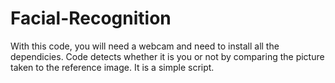# Facial-Recognition
With this code, you will need a webcam and need to install all the dependicies. 
Code detects whether it is you or not by comparing the picture taken to the reference image.
It is a simple script.
